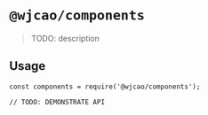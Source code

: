 # `@wjcao/components`

> TODO: description

## Usage

```
const components = require('@wjcao/components');

// TODO: DEMONSTRATE API
```
